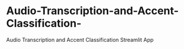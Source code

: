 # Audio-Transcription-and-Accent-Classification-
Audio Transcription and Accent Classification Streamlit App
